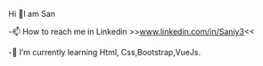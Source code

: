   Hi 👋I am San

-📫 How to reach me in Linkedin >>www.linkedin.com/in/Saniy3<<

-🌱 I’m currently learning Html, Css,Bootstrap,VueJs.
